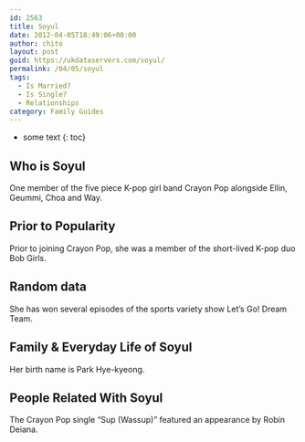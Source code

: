 ```yaml
---
id: 2563
title: Soyul
date: 2012-04-05T18:49:06+00:00
author: chito
layout: post
guid: https://ukdataservers.com/soyul/
permalink: /04/05/soyul
tags:
  - Is Married?
  - Is Single?
  - Relationships
category: Family Guides
---
```


* some text
{: toc}
          
          
## Who is  Soyul
                  
                  
                  
One member of the five piece K-pop girl band Crayon Pop alongside Ellin, Geummi, Choa and Way.
                  
                
                
                
## Prior to Popularity 
                  
                  
                  
Prior to joining Crayon Pop, she was a member of the short-lived K-pop duo Bob Girls.
                  
                
                
                
## Random data 
                  
                  
                  
She has won several episodes of the sports variety show Let&#8217;s Go! Dream Team.
                  
                
                
                
## Family & Everyday Life of Soyul
                  
                  
                  
Her birth name is Park Hye-kyeong.
                  
                
                
                
## People Related With  Soyul
                  
                  
                  
The Crayon Pop single &#8220;Sup (Wassup)&#8221; featured an appearance by Robin Deiana.
                  
                
              
            
          
          
          
    
    
  
